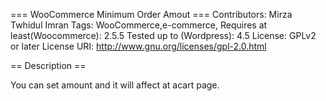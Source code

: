 ===  WooCommerce Minimum Order Amout ===
Contributors: Mirza Twhidul Imran
Tags: WooCommerce,e-commerce,
Requires at least(Woocommerce): 2.5.5
Tested up to (Wordpress): 4.5
License: GPLv2 or later
License URI: http://www.gnu.org/licenses/gpl-2.0.html

== Description ==

You can set amount and it will affect at acart page. 
